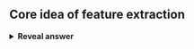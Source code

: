 ## Core idea of feature extraction
<details>
<summary><b>Reveal answer</b></summary>
Extract useful combinations of features in the data
</details>
